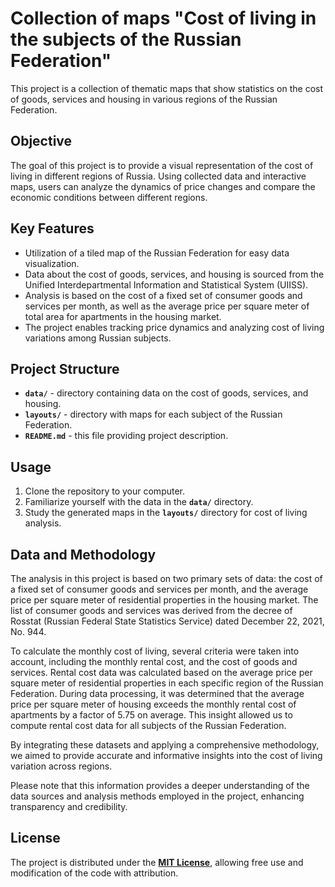 # Collection of maps "Cost of living in the subjects of the Russian Federation"
This project is a collection of thematic maps that show statistics on the cost of goods, services and housing in various regions of the Russian Federation.
## **Objective**

The goal of this project is to provide a visual representation of the cost of living in different regions of Russia. Using collected data and interactive maps, users can analyze the dynamics of price changes and compare the economic conditions between different regions.

## **Key Features**

- Utilization of a tiled map of the Russian Federation for easy data visualization.
- Data about the cost of goods, services, and housing is sourced from the Unified Interdepartmental Information and Statistical System (UIISS).
- Analysis is based on the cost of a fixed set of consumer goods and services per month, as well as the average price per square meter of total area for apartments in the housing market.
- The project enables tracking price dynamics and analyzing cost of living variations among Russian subjects.

## **Project Structure**

- **`data/`** - directory containing data on the cost of goods, services, and housing.
- **`layouts/`** - directory with maps for each subject of the Russian Federation.
- **`README.md`** - this file providing project description.

## **Usage**

1. Clone the repository to your computer.
2. Familiarize yourself with the data in the **`data/`** directory.
3. Study the generated maps in the **`layouts/`** directory for cost of living analysis.

## **Data and Methodology**
The analysis in this project is based on two primary sets of data: the cost of a fixed set of consumer goods and services per month, and the average price per square meter of residential properties in the housing market. The list of consumer goods and services was derived from the decree of Rosstat (Russian Federal State Statistics Service) dated December 22, 2021, No. 944.

To calculate the monthly cost of living, several criteria were taken into account, including the monthly rental cost, and the cost of goods and services. Rental cost data was calculated based on the average price per square meter of residential properties in each specific region of the Russian Federation. During data processing, it was determined that the average price per square meter of housing exceeds the monthly rental cost of apartments by a factor of 5.75 on average. This insight allowed us to compute rental cost data for all subjects of the Russian Federation.

By integrating these datasets and applying a comprehensive methodology, we aimed to provide accurate and informative insights into the cost of living variation across regions.

Please note that this information provides a deeper understanding of the data sources and analysis methods employed in the project, enhancing transparency and credibility.

## **License**

The project is distributed under the **[MIT License](https://github.com/PhilLandia/Cost_of_living_in_Russia/blob/main/LICENSE)**, allowing free use and modification of the code with attribution.
